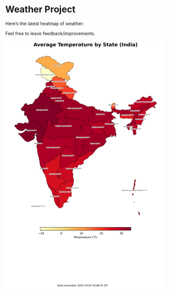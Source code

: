 # Weather Project

Here’s the latest heatmap of weather:

Feel free to leave feedback/improvements.

![India Heatmap](docs/assets/india_heatmap.png?v=F89F89)
